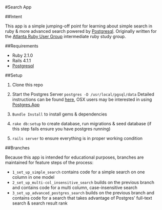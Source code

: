 #Search App

##Intent

This app is a simple jumping-off point for learning about simple search in ruby & more advanced search powered by [Postgresql](http://www.postgresql.org/). Originally written for the [Atlanta Ruby User Group](http://www.meetup.com/atlantaruby/) intermediate ruby study group. 

##Requirements

* Ruby 2.1.0 
* Rails 4.1.1
* [Postgresql](http://www.postgresql.org/)


##Setup
1. Clone this repo

2. Start the Postgres Server
	`postgres -D /usr/local/pgsql/data`
	Detailed instructions can be found [here](http://www.postgresql.org/docs/9.3/static/server-start.html),  OSX users may be interested in using [Postgres.App](http://postgresapp.com/)
3. `Bundle Install` to install gems & dependencies
4. `rake db:setup` to create database, run migrations & seed database (if this step fails ensure you have postgres running)
5. `rails server` to ensure everything is in proper working condition

##Branches

Because this app is intended for educational purposes, branches are maintained
for feature steps of the process:

* `1_set_up_simple_search` contains code for a simple search on one column in 
one model
* `2_set_up_multi-col_insensitive_search` builds on the previous branch and 
contains code for a multi column, case-insensitive search
* `3_set_up_advanced_postgres_search` builds on the previous branch and contains
code for a search that takes advantage of Postgres' full-text search & search
result rank


